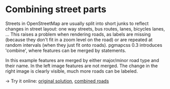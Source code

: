 Combining street parts
======================
Streets in OpenStreetMap are usually split into short junks to reflect changes in street layout: one way streets, bus routes, lanes, bicycles lanes, ... This raises a problem when rendering roads, as labels are missing (because they don't fit in a zoom level on the road) or are repeated at random intervals (when they just fit onto roads). pgmapcss 0.3 introduces 'combine', where features can be merged by statements.

In this example features are merged by either major/minor road type and their name. In the left image features are not merged. The change in the right image is clearly visible, much more roads can be labeled.

&rarr; Try it online: [original solution](http://pgmapcss.openstreetbrowser.org/?style=330ca&zoom=15&lat=48.1983&lon=16.3471), [combined roads](http://pgmapcss.openstreetbrowser.org/?style=a51b7&zoom=15&lat=48.1983&lon=16.3471)
